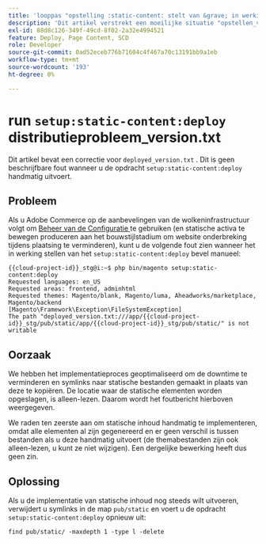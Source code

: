 ```yaml
---
title: 'looppas "opstelling :static-content: stelt van &grave; in werking opgestelde_version.txt kwestie'
description: 'Dit artikel verstrekt een moeilijke situatie "opstellen_version.txt"is geen beschrijfbare fout wanneer het in werking stellen van het "opstelling :static-content: stelt"bevel manueel op.'
exl-id: 88d8c126-349f-49cd-8f02-2a32e4994521
feature: Deploy, Page Content, SCD
role: Developer
source-git-commit: 0ad52eceb776b71604c4f467a70c13191bb9a1eb
workflow-type: tm+mt
source-wordcount: '193'
ht-degree: 0%

---
```


# run `setup:static-content:deploy` distributieprobleem_version.txt

Dit artikel bevat een correctie voor `deployed_version.txt` . Dit is geen beschrijfbare fout wanneer u de opdracht `setup:static-content:deploy` handmatig uitvoert.

## Probleem

Als u Adobe Commerce op de aanbevelingen van de wolkeninfrastructuur volgt om [ Beheer van de Configuratie ](/help/how-to/general/magento-cloud-reduce-deployment-downtime-with-configuration-management.md) te gebruiken (en statische activa te bewegen produceren aan het bouwstijlstadium om website onderbreking tijdens plaatsing te verminderen), kunt u de volgende fout zien wanneer het in werking stellen van het `setup:static-content:deploy` bevel manueel:

```
{{cloud-project-id}}_stg@i:~$ php bin/magento setup:static-content:deploy
Requested languages: en_US
Requested areas: frontend, adminhtml
Requested themes: Magento/blank, Magento/luma, Aheadworks/marketplace, Magento/backend
[Magento\Framework\Exception\FileSystemException]
The path "deployed_version.txt:///app/{{cloud-project-id}}_stg/pub/static/app/{{cloud-project-id}}_stg/pub/static/" is not writable
```

## Oorzaak

We hebben het implementatieproces geoptimaliseerd om de downtime te verminderen en symlinks naar statische bestanden gemaakt in plaats van deze te kopiëren. De locatie waar de statische elementen worden opgeslagen, is alleen-lezen. Daarom wordt het foutbericht hierboven weergegeven.

We raden ten zeerste aan om statische inhoud handmatig te implementeren, omdat alle elementen al zijn gegenereerd en er geen verschil is tussen bestanden als u deze handmatig uitvoert (de themabestanden zijn ook alleen-lezen, u kunt ze niet wijzigen). Een dergelijke bewerking heeft dus geen zin.

## Oplossing

Als u de implementatie van statische inhoud nog steeds wilt uitvoeren, verwijdert u symlinks in de map `pub/static` en voert u de opdracht `setup:static-content:deploy` opnieuw uit:

```
find pub/static/ -maxdepth 1 -type l -delete
```
